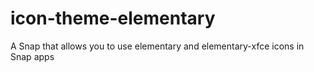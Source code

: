 # icon-theme-elementary
A Snap that allows you to use elementary and elementary-xfce icons in Snap apps
